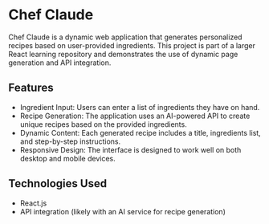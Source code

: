 # Chef Claude
Chef Claude is a dynamic web application that generates personalized recipes based on user-provided ingredients. This project is part of a larger React learning repository and demonstrates the use of dynamic page generation and API integration.

## Features
- Ingredient Input: Users can enter a list of ingredients they have on hand.
- Recipe Generation: The application uses an AI-powered API to create unique recipes based on the provided ingredients.
- Dynamic Content: Each generated recipe includes a title, ingredients list, and step-by-step instructions.
- Responsive Design: The interface is designed to work well on both desktop and mobile devices.

## Technologies Used
- React.js
- API integration (likely with an AI service for recipe generation)
